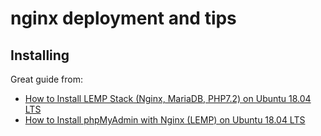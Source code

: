# nginx deployment and tips

## Installing

Great guide from:

* [How to Install LEMP Stack (Nginx, MariaDB, PHP7.2) on Ubuntu 18.04 LTS](https://www.linuxbabe.com/ubuntu/install-lemp-stack-nginx-mariadb-php7-2-ubuntu-18-04-lts)
* [How to Install phpMyAdmin with Nginx (LEMP) on Ubuntu 18.04 LTS](https://www.linuxbabe.com/ubuntu/install-phpmyadmin-nginx-lemp-ubuntu-18-04-lts)

